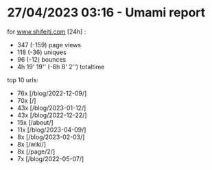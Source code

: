 # 27/04/2023 03:16 - Umami report
for www.shifeiti.com [24h] :

 - 347 (-159) page views
 - 118 (-36) uniques
 - 96 (-12) bounces
 - 4h 19' 19'' (-6h 8' 2'') totaltime


top 10 urls:
 - 76x [/blog/2022-12-09/]
 - 70x [/]
 - 43x [/blog/2023-01-12/]
 - 43x [/blog/2022-12-22/]
 - 15x [/about/]
 - 11x [/blog/2023-04-09/]
 - 8x [/blog/2023-02-03/]
 - 8x [/wiki/]
 - 8x [/page/2/]
 - 7x [/blog/2022-05-07/]


